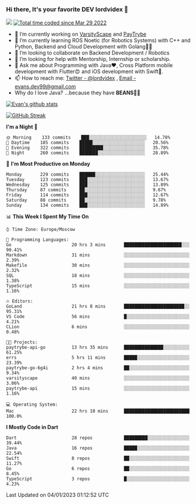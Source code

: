 ### Hi there, It's your favorite DEV lordvidex 👋
<img src="https://komarev.com/ghpvc/?username=lordvidex&label=Views&color=blue&style=plastic" /> <a href="https://wakatime.com/@0e56db35-d16b-410a-acc0-4085055304bf"><img src="https://wakatime.com/badge/user/0e56db35-d16b-410a-acc0-4085055304bf.svg" alt="Total time coded since Mar 29 2022" /></a>

- 🔭 I’m currently working on [VarsityScape](https://varsityscape.com) and [PayTrybe](https://www.paytrybe.com)
- 🌱 I’m currently learning ROS Noetic (for Robotics Systems) with C++ and Python, Backend and Cloud Development with Golang🧙🏼
- 👯 I’m looking to collaborate on Backend Development / Robotics
- 🤔 I’m looking for help with Mentorship, Internship or scholarship.
- 💬 Ask me about Programming with Java❤️, Cross Platform mobile development with Flutter😍 and iOS development with Swift🚀.
- 📫 How to reach me: [Twitter - @lordvidex](https://twitter.com/lordvidex) , [Email - evans.dev99@gmail.com](mailto:evans.dev99@gmail.com?body=Hello%20Evans,)
- Why do I love Java? ...because they have **BEANS**🤤😋

<div>
<!-- <a href="https://github.com/lordvidex">
  <img src="https://github-readme-stats.vercel.app/api/top-langs/?username=lordvidex&theme=light" />
</a>    -->
<!-- [![Top Langs](https://github-readme-stats.vercel.app/api/top-langs/?username=lordvidex)](https://github.com/lordvidex/)  -->
<a href="https://github.com/lordvidex">
 <img src="https://github-readme-stats.vercel.app/api?username=lordvidex&show_icons=true&theme=light&line_height=27" alt="Evan's github stats"/>
</a>
</div>

[![GitHub Streak](https://github-readme-streak-stats.herokuapp.com?user=lordvidex&theme=github-dark&hide_border=true)](https://git.io/streak-stats)

<!--
  <a href="https://github.com/iampawan/FlutterExampleApps">
    <img align="center" src="https://github-readme-stats.vercel.app/api/pin/?username=iampawan&repo=FlutterExampleApps&theme=light" />

  </a>
  <a href="https://github.com/iampawan/VelocityX">
   <img align="center" src="https://github-readme-stats.vercel.app/api/pin/?username=iampawan&repo=VelocityX&theme=light" />
  </a>
-->
<!--START_SECTION:waka-->
**I'm a Night 🦉** 

```text
🌞 Morning    133 commits    ███░░░░░░░░░░░░░░░░░░░░░░   14.78% 
🌆 Daytime    185 commits    █████░░░░░░░░░░░░░░░░░░░░   20.56% 
🌃 Evening    322 commits    █████████░░░░░░░░░░░░░░░░   35.78% 
🌙 Night      260 commits    ███████░░░░░░░░░░░░░░░░░░   28.89%

```
📅 **I'm Most Productive on Monday** 

```text
Monday       229 commits    ██████░░░░░░░░░░░░░░░░░░░   25.44% 
Tuesday      123 commits    ███░░░░░░░░░░░░░░░░░░░░░░   13.67% 
Wednesday    125 commits    ███░░░░░░░░░░░░░░░░░░░░░░   13.89% 
Thursday     87 commits     ██░░░░░░░░░░░░░░░░░░░░░░░   9.67% 
Friday       114 commits    ███░░░░░░░░░░░░░░░░░░░░░░   12.67% 
Saturday     88 commits     ██░░░░░░░░░░░░░░░░░░░░░░░   9.78% 
Sunday       134 commits    ███░░░░░░░░░░░░░░░░░░░░░░   14.89%

```


📊 **This Week I Spent My Time On** 

```text
⌚︎ Time Zone: Europe/Moscow

💬 Programming Languages: 
Go                       20 hrs 3 mins       ██████████████████████░░░   90.41% 
Markdown                 31 mins             ░░░░░░░░░░░░░░░░░░░░░░░░░   2.39% 
Makefile                 30 mins             ░░░░░░░░░░░░░░░░░░░░░░░░░   2.32% 
SQL                      18 mins             ░░░░░░░░░░░░░░░░░░░░░░░░░   1.38% 
TypeScript               15 mins             ░░░░░░░░░░░░░░░░░░░░░░░░░   1.16%

🔥 Editors: 
GoLand                   21 hrs 8 mins       ███████████████████████░░   95.31% 
VS Code                  56 mins             █░░░░░░░░░░░░░░░░░░░░░░░░   4.21% 
CLion                    6 mins              ░░░░░░░░░░░░░░░░░░░░░░░░░   0.48%

🐱‍💻 Projects: 
paytrybe-api-go          13 hrs 35 mins      ███████████████░░░░░░░░░░   61.25% 
errs                     5 hrs 11 mins       █████░░░░░░░░░░░░░░░░░░░░   23.39% 
paytrybe-go-6g4i         2 hrs 4 mins        ██░░░░░░░░░░░░░░░░░░░░░░░   9.34% 
varsityscape             40 mins             ░░░░░░░░░░░░░░░░░░░░░░░░░   3.06% 
paytrybe-api             15 mins             ░░░░░░░░░░░░░░░░░░░░░░░░░   1.16%

💻 Operating System: 
Mac                      22 hrs 10 mins      █████████████████████████   100.0%

```

**I Mostly Code in Dart** 

```text
Dart                     28 repos            █████████░░░░░░░░░░░░░░░░   39.44% 
Java                     16 repos            █████░░░░░░░░░░░░░░░░░░░░   22.54% 
Swift                    8 repos             ██░░░░░░░░░░░░░░░░░░░░░░░   11.27% 
Go                       6 repos             ██░░░░░░░░░░░░░░░░░░░░░░░   8.45% 
TypeScript               3 repos             █░░░░░░░░░░░░░░░░░░░░░░░░   4.23%

```



 Last Updated on 04/01/2023 01:12:52 UTC
<!--END_SECTION:waka-->
